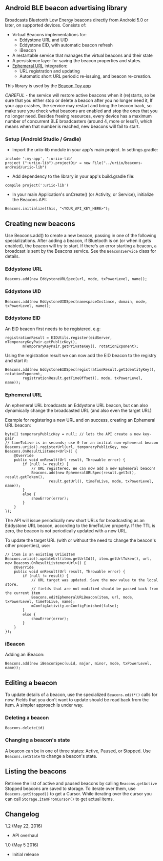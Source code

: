 ## Android BLE beacon advertising library

Broadcasts Bluetooth Low Energy beacons directly from Android 5.0 or later, on supported devices. Consists of:

- Virtual Beacons implementations for:
    * Eddystone URL and UID
    * Eddystone EID, with automatic beacon refresh
    * iBeacon
- A restartable service that manages the virtual beacons and their state
- A persistence layer for saving the beacon properties and states.
- [Ephemeral URL](https://github.com/uriio/ephemeral-api) integration:
  * URL registration and updating
  * Automatic short URL periodic re-issuing, and beacon re-creation.

This library is used by the [Beacon Toy app](https://play.google.com/store/apps/details?id=com.uriio)

*CAREFUL* - the service will restore active beacons when it (re)starts, so be sure that you either stop or delete a beacon after you no longer need it, If your app crashes, the service may restart and bring the beacon back, so make sure you check what beacons are enabled and stop the ones that you no longer need. Besides freeing resources, every device has a maximum number of concurrent BLE broadcasters (around 4, more or less?), which means when that number is reached, new beacons will fail to start.

### Setup (Android Studio / Gradle)
* Import the uriio-lib module in your app's main project. In settings.gradle:
```
include ':my-app', ':uriio-lib'
project (":uriio-lib").projectDir = new File("../uriio/beacons-android/uriio-lib")
```
* Add dependency to the library in your app's build.gradle file:

```
compile project(':uriio-lib')
```

* In your main Application's onCreate() (or Activity, or Service), initialize the Beacons API:

```
Beacons.initialize(this, "<YOUR_API_KEY_HERE>");
```

## Creating new beacons
Use Beacons.add() to create a new beacon, passing in one of the following specializations.
After adding a beacon, if Bluetooth is on (or when it gets enabled), the beacon will try to start.
If there's an error starting a beacon, a broadcast is sent by the Beacons service. See the ```BeaconsService``` class for details.

### Eddystone URL
```
Beacons.add(new EddystoneURLSpec(url, mode, txPowerLevel, name));
```

### Eddystone UID
```
Beacons.add(new EddystoneUIDSpec(namespaceInstance, domain, mode, txPowerLevel, name));
```

### Eddystone EID
An EID beacon first needs to be registered, e.g:
```
registrationResult = EIDUtils.register(eidServer, mTemporaryKeyPair.getPublicKey(),
        mTemporaryKeyPair.getPrivateKey(), rotationExponent);
```
Using the registration result we can now add the EID beacon to the registry and start it:
```
Beacons.add(new EddystoneEIDSpec(registrationResult.getIdentityKey(), rotationExponent,
        registrationResult.getTimeOffset(), mode, txPowerLevel, name));
```

### Ephemeral URL
An ephemeral URL broadcasts an Eddystone URL beacon, but can also dynamically change the broadcasted URL (and also even the target URL)

Example for registering a new URL and on success, creating an Ephemeral URL beacon:

```
byte[] temporaryPublicKey = null; // lets the API create a new key-pair
// timeToLive is in seconds; use 0 for an initial non-ephemeral beacon
Beacons.uriio().registerUrl(url, temporaryPublicKey, new Beacons.OnResultListener<Url>() {
    @Override
    public void onResult(Url result, Throwable error) {
        if (null != result) {
            // URL registered. We can now add a new Ephemeral beacon!
            Beacons.add(new EphemeralURLSpec(result.getId(), result.getToken(),
                    result.getUrl(), timeToLive, mode, txPowerLevel, name));
        }
        else {
            showError(error);
        }
    }
});
```

The API will issue periodically new short URLs for broadcasting as an Eddystone URL beacon, according to the
timeToLive property. If the TTL is zero, the beacon is not periodically updated with a new URL.

To update the target URL (with or without the need to change the beacon's other properties), use:
```
// item is an existing UriioItem
Beacons.uriio().updateUrl(item.getUrlId(), item.getUrlToken(), url, new Beacons.OnResultListener<Url>() {
    @Override
    public void onResult(Url result, Throwable error) {
        if (null != result) {
            // URL target was updated. Save the new value to the local store. 
            // fields that are not modified should be passed back from the current item
            Beacons.editEphemeralURLBeacon(item, url, mode, txPowerLevel, timeToLive, name);
            mConfigActivity.onConfigFinished(false);
        }
        else {
            showError(error);
        }
    }
});
```

### iBeacon
Adding an iBeacon:
```
Beacons.add(new iBeaconSpec(uuid, major, minor, mode, txPowerLevel, name));
```

## Editing a beacon
To update details of a beacon, use the specialized ```Beacons.edit*()``` calls for now. Fields that you don't want to update should be read back from the item. A simpler approach is under way.

### Deleting a beacon
```Beacons.delete(id)```

### Changing a beacon's state
A beacon can be in one of three states: Active, Paused, or Stopped. Use ```Beacons.setState``` to change a beacon's state.

## Listing the beacons
Retrieve the list of active and paused beacons by calling ```Beacons.getActive```
Stopped beacons are saved to storage. To iterate over them, use ```Beacons.getStopped()``` to get a Cursor.
While iterating over the cursor you can call ```Storage.itemFromCursor()``` to get actual items. 

## Changelog
1.2 (May 22, 2016)
* API overhaul

1.0 (May 5 2016)
* Initial release
